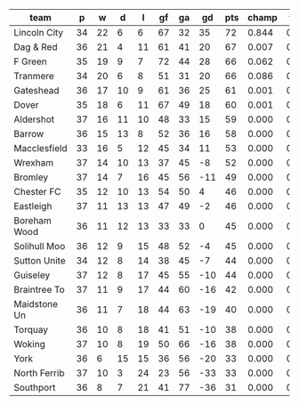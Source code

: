 |     team     | p  | w  | d  | l  | gf | ga | gd  | pts | champ | top2  | top3  | top4  |  5-7  | bot4  | bot3  | bot2  |
|--------------|----|----|----|----|----|----|-----|-----|-------|-------|-------|-------|-------|-------|-------|-------|
| Lincoln City | 34 | 22 |  6 |  6 | 67 | 32 |  35 |  72 | 0.844 | 0.961 | 0.991 | 0.999 | 0.001 | 0.000 | 0.000 | 0.000|
| Dag & Red    | 36 | 21 |  4 | 11 | 61 | 41 |  20 |  67 | 0.007 | 0.096 | 0.306 | 0.631 | 0.341 | 0.000 | 0.000 | 0.000|
| F Green      | 35 | 19 |  9 |  7 | 72 | 44 |  28 |  66 | 0.062 | 0.388 | 0.729 | 0.893 | 0.105 | 0.000 | 0.000 | 0.000|
| Tranmere     | 34 | 20 |  6 |  8 | 51 | 31 |  20 |  66 | 0.086 | 0.524 | 0.794 | 0.918 | 0.079 | 0.000 | 0.000 | 0.000|
| Gateshead    | 36 | 17 | 10 |  9 | 61 | 36 |  25 |  61 | 0.001 | 0.014 | 0.084 | 0.236 | 0.622 | 0.000 | 0.000 | 0.000|
| Dover        | 35 | 18 |  6 | 11 | 67 | 49 |  18 |  60 | 0.001 | 0.013 | 0.065 | 0.184 | 0.592 | 0.000 | 0.000 | 0.000|
| Aldershot    | 37 | 16 | 11 | 10 | 48 | 33 |  15 |  59 | 0.000 | 0.000 | 0.007 | 0.033 | 0.397 | 0.000 | 0.000 | 0.000|
| Barrow       | 36 | 15 | 13 |  8 | 52 | 36 |  16 |  58 | 0.000 | 0.002 | 0.018 | 0.070 | 0.511 | 0.000 | 0.000 | 0.000|
| Macclesfield | 33 | 16 |  5 | 12 | 45 | 34 |  11 |  53 | 0.000 | 0.001 | 0.008 | 0.036 | 0.345 | 0.000 | 0.000 | 0.000|
| Wrexham      | 37 | 14 | 10 | 13 | 37 | 45 |  -8 |  52 | 0.000 | 0.000 | 0.000 | 0.000 | 0.002 | 0.000 | 0.000 | 0.000|
| Bromley      | 37 | 14 |  7 | 16 | 45 | 56 | -11 |  49 | 0.000 | 0.000 | 0.000 | 0.000 | 0.000 | 0.001 | 0.000 | 0.000|
| Chester FC   | 35 | 12 | 10 | 13 | 54 | 50 |   4 |  46 | 0.000 | 0.000 | 0.000 | 0.000 | 0.003 | 0.001 | 0.000 | 0.000|
| Eastleigh    | 37 | 11 | 13 | 13 | 47 | 49 |  -2 |  46 | 0.000 | 0.000 | 0.000 | 0.000 | 0.000 | 0.005 | 0.000 | 0.000|
| Boreham Wood | 36 | 11 | 12 | 13 | 33 | 33 |   0 |  45 | 0.000 | 0.000 | 0.000 | 0.000 | 0.000 | 0.003 | 0.000 | 0.000|
| Solihull Moo | 36 | 12 |  9 | 15 | 48 | 52 |  -4 |  45 | 0.000 | 0.000 | 0.000 | 0.000 | 0.000 | 0.006 | 0.001 | 0.000|
| Sutton Unite | 34 | 12 |  8 | 14 | 38 | 45 |  -7 |  44 | 0.000 | 0.000 | 0.000 | 0.000 | 0.001 | 0.004 | 0.001 | 0.000|
| Guiseley     | 37 | 12 |  8 | 17 | 45 | 55 | -10 |  44 | 0.000 | 0.000 | 0.000 | 0.000 | 0.000 | 0.037 | 0.007 | 0.001|
| Braintree To | 37 | 11 |  9 | 17 | 44 | 60 | -16 |  42 | 0.000 | 0.000 | 0.000 | 0.000 | 0.000 | 0.093 | 0.028 | 0.004|
| Maidstone Un | 36 | 11 |  7 | 18 | 44 | 63 | -19 |  40 | 0.000 | 0.000 | 0.000 | 0.000 | 0.000 | 0.331 | 0.127 | 0.024|
| Torquay      | 36 | 10 |  8 | 18 | 41 | 51 | -10 |  38 | 0.000 | 0.000 | 0.000 | 0.000 | 0.000 | 0.248 | 0.090 | 0.025|
| Woking       | 37 | 10 |  8 | 19 | 50 | 66 | -16 |  38 | 0.000 | 0.000 | 0.000 | 0.000 | 0.000 | 0.486 | 0.224 | 0.061|
| York         | 36 |  6 | 15 | 15 | 36 | 56 | -20 |  33 | 0.000 | 0.000 | 0.000 | 0.000 | 0.000 | 0.834 | 0.665 | 0.316|
| North Ferrib | 37 | 10 |  3 | 24 | 23 | 56 | -33 |  33 | 0.000 | 0.000 | 0.000 | 0.000 | 0.000 | 0.969 | 0.908 | 0.732|
| Southport    | 36 |  8 |  7 | 21 | 41 | 77 | -36 |  31 | 0.000 | 0.000 | 0.000 | 0.000 | 0.000 | 0.982 | 0.950 | 0.837|
